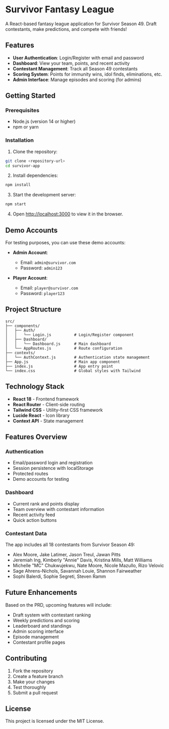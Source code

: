 # Survivor Fantasy League

A React-based fantasy league application for Survivor Season 49. Draft contestants, make predictions, and compete with friends!

## Features

- **User Authentication**: Login/Register with email and password
- **Dashboard**: View your team, points, and recent activity
- **Contestant Management**: Track all Season 49 contestants
- **Scoring System**: Points for immunity wins, idol finds, eliminations, etc.
- **Admin Interface**: Manage episodes and scoring (for admins)

## Getting Started

### Prerequisites

- Node.js (version 14 or higher)
- npm or yarn

### Installation

1. Clone the repository:
```bash
git clone <repository-url>
cd survivor-app
```

2. Install dependencies:
```bash
npm install
```

3. Start the development server:
```bash
npm start
```

4. Open [http://localhost:3000](http://localhost:3000) to view it in the browser.

## Demo Accounts

For testing purposes, you can use these demo accounts:

- **Admin Account**: 
  - Email: `admin@survivor.com`
  - Password: `admin123`

- **Player Account**: 
  - Email: `player@survivor.com`
  - Password: `player123`

## Project Structure

```
src/
├── components/
│   ├── Auth/
│   │   └── Login.js          # Login/Register component
│   ├── Dashboard/
│   │   └── Dashboard.js      # Main dashboard
│   └── AppRoutes.js          # Route configuration
├── contexts/
│   └── AuthContext.js        # Authentication state management
├── App.js                    # Main app component
├── index.js                  # App entry point
└── index.css                 # Global styles with Tailwind
```

## Technology Stack

- **React 18** - Frontend framework
- **React Router** - Client-side routing
- **Tailwind CSS** - Utility-first CSS framework
- **Lucide React** - Icon library
- **Context API** - State management

## Features Overview

### Authentication
- Email/password login and registration
- Session persistence with localStorage
- Protected routes
- Demo accounts for testing

### Dashboard
- Current rank and points display
- Team overview with contestant information
- Recent activity feed
- Quick action buttons

### Contestant Data
The app includes all 18 contestants from Survivor Season 49:
- Alex Moore, Jake Latimer, Jason Treul, Jawan Pitts
- Jeremiah Ing, Kimberly "Annie" Davis, Kristina Mills, Matt Williams
- Michelle "MC" Chukwujekwu, Nate Moore, Nicole Mazullo, Rizo Velovic
- Sage Ahrens-Nichols, Savannah Louie, Shannon Fairweather
- Sophi Balerdi, Sophie Segreti, Steven Ramm

## Future Enhancements

Based on the PRD, upcoming features will include:
- Draft system with contestant ranking
- Weekly predictions and scoring
- Leaderboard and standings
- Admin scoring interface
- Episode management
- Contestant profile pages

## Contributing

1. Fork the repository
2. Create a feature branch
3. Make your changes
4. Test thoroughly
5. Submit a pull request

## License

This project is licensed under the MIT License.
